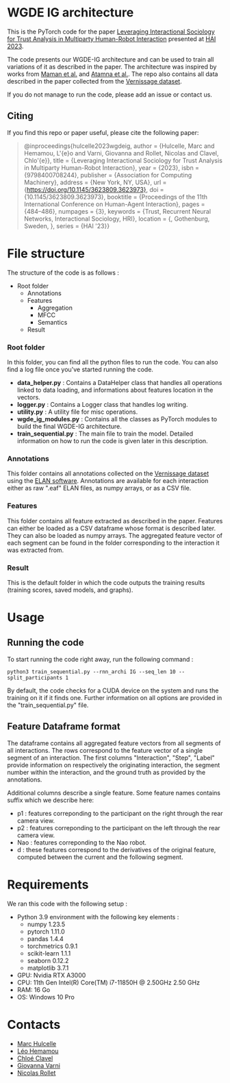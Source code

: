 # WGDE IG architecture
This is the PyTorch code for the paper [Leveraging Interactional Sociology for Trust Analysis in Multiparty Human-Robot Interaction](https://dl.acm.org/doi/abs/10.1145/3623809.3623973) presented at [HAI 2023](https://hai-conference.net/hai2023/).

The code presents our WGDE-IG architecture and can be used to train all variations of it as described in the paper. The architecture was inspired by works from [Maman et al.](https://dl.acm.org/doi/abs/10.1145/3462244.3479940) and [Atamna et al.](https://telecom-paris.hal.science/hal-02922102/). The repo also contains all data described in the paper collected from the [Vernissage dataset](https://ieeexplore.ieee.org/abstract/document/6483545).

If you do not manage to run the code, please add an issue or contact us.

## Citing

If you find this repo or paper useful, please cite the following paper:

> @inproceedings{hulcelle2023wgdeig, author = {Hulcelle, Marc and Hemamou, L\'{e}o and Varni, Giovanna and Rollet, Nicolas and Clavel, Chlo\'{e}}, title = {Leveraging Interactional Sociology for Trust Analysis in Multiparty Human-Robot Interaction}, year = {2023}, isbn = {9798400708244}, publisher = {Association for Computing Machinery}, address = {New York, NY, USA}, url = {https://doi.org/10.1145/3623809.3623973}, doi = {10.1145/3623809.3623973}, booktitle = {Proceedings of the 11th International Conference on Human-Agent Interaction}, pages = {484–486}, numpages = {3}, keywords = {Trust, Recurrent Neural Networks, Interactional Sociology, HRI}, location = {<conf-loc>, <city>Gothenburg</city>, <country>Sweden</country>, </conf-loc>}, series = {HAI '23}}

# File structure

The structure of the code is as follows :

- Root folder
  - Annotations
  - Features
    - Aggregation
    - MFCC
    - Semantics
  - Result

### Root folder

In this folder, you can find all the python files to run the code. You can also find a log file once you've started running the code.

- **data_helper.py** : Contains a DataHelper class that handles all operations linked to data loading, and informations about features location in the vectors.
- **logger.py** : Contains a Logger class that handles log writing.
- **utility.py** : A utility file for misc operations.
- **wgde_ig_modules.py** : Contains all the classes as PyTorch modules to build the final WGDE-IG architecture.
- **train_sequential.py** : The main file to train the model. Detailed information on how to run the code is given later in this description.

### Annotations

This folder contains all annotations collected on the [Vernissage dataset](https://ieeexplore.ieee.org/abstract/document/6483545) using the [ELAN software](https://archive.mpi.nl/tla/elan). Annotations are available for each interaction either as raw ".eaf" ELAN files, as numpy arrays, or as a CSV file.

### Features

This folder contains all feature extracted as described in the paper. Features can either be loaded as a CSV dataframe whose format is described later. They can also be loaded as numpy arrays. The aggregated feature vector of each segment can be found in the folder corresponding to the interaction it was extracted from. 

### Result

This is the default folder in which the code outputs the training results (training scores, saved models, and graphs).

# Usage

## Running the code

To start running the code right away, run the following command :

    python3 train_sequential.py --rnn_archi IG --seq_len 10 --split_participants 1

By default, the code checks for a CUDA device on the system and runs the training on it if it finds one. Further information on all options are provided in the "train_sequential.py" file.

## Feature Dataframe format

The dataframe contains all aggregated feature vectors from all segments of all interactions. The rows correspond to the feature vector of a single segment of an interaction. The first columns "Interaction", "Step", "Label" provide information on respectively the originating interaction, the segment number within the interaction, and the ground truth as provided by the annotations.

Additional columns describe a single feature. Some feature names contains suffix which we describe here:
- p1 : features correponding to the participant on the right through the rear camera view.
- p2 : features correponding to the participant on the left through the rear camera view.
- Nao : features correponding to the Nao robot.
- d : these features correspond to the derivatives of the original feature, computed between the current and the following segment.

# Requirements

We ran this code with the following setup :

- Python 3.9 environment with the following key elements :
  - numpy 1.23.5
  - pytorch 1.11.0
  - pandas 1.4.4
  - torchmetrics 0.9.1
  - scikit-learn 1.1.1
  - seaborn 0.12.2
  - matplotlib 3.7.1
- GPU: Nvidia RTX A3000
- CPU: 11th Gen Intel(R) Core(TM) i7-11850H @ 2.50GHz   2.50 GHz
- RAM: 16 Go
- OS: Windows 10 Pro

# Contacts

- [Marc Hulcelle](https://gritux.github.io)
- [Léo Hemamou](https://lhemamou.github.io/)
- [Chloé Clavel](https://clavel.wp.imt.fr/)
- [Giovanna Varni](https://scholar.google.it/citations?user=7AM4CZIAAAAJ&hl=it)
- [Nicolas Rollet](https://www.telecom-paris.fr/nicolas-rollet)

